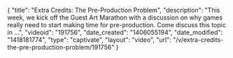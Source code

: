 {
    "title": "Extra Credits: The Pre-Production Problem",
    "description": "This week, we kick off the Guest Art Marathon with a discussion on why games really need to start making time for pre-production. Come discuss this topic in ...",
    "videoid": "191756",
    "date_created": "1406055194",
    "date_modified": "1418181774",
    "type": "captivate",
    "layout": "video",
    "url": "\/v\/extra-credits-the-pre-production-problem\/191756"
}